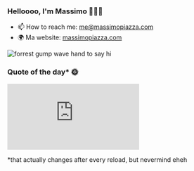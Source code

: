 ### Helloooo, I'm Massimo 🤹🏻‍♂️
- 📫 How to reach me: me@massimopiazza.com
- 🌍 Ma website: [massimopiazza.com](https://www.massimopiazza.com)
<img alt="forrest gump wave hand to say hi" src="https://c.tenor.com/sZSARlyRmLoAAAAC/tom-hanks-hi.gif" />

### Quote of the day*  🌞
![Quote](https://www.massimopiazza.com/randomQuote/image_quote_generator.php)
 
*that actually changes after every reload, but nevermind eheh

<!--
**macs-massimopiazza/macs-massimopiazza** is a ✨ _special_ ✨ repository because its `README.md` (this file) appears on your GitHub profile.

Here are some ideas to get you started:

- 🔭 I’m currently working on ...
- 🌱 I’m currently learning ...
- 👯 I’m looking to collaborate on ...
- 🤔 I’m looking for help with ...
- 💬 Ask me about ...
- 📫 How to reach me: ...
- 😄 Pronouns: ...
- ⚡ Fun fact: ...
-->
